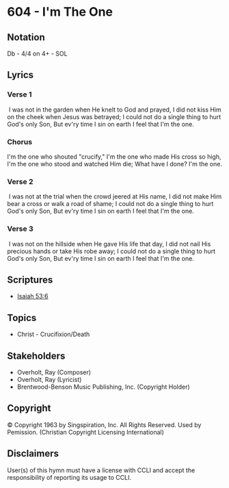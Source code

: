 # 604 - I'm The One

## Notation

Db - 4/4 on 4+ - SOL

## Lyrics

### Verse 1

 I was not in the garden when He knelt to God and prayed, I did not kiss Him on the cheek when Jesus was betrayed; I could not do a single thing to hurt God's only Son, But ev'ry time I sin on earth I feel that I'm the one. 

### Chorus

I'm the one who shouted "crucify," I'm the one who made His cross so high, I'm the one who stood and watched Him die; What have I done? I'm the one.

### Verse 2

 I was not at the trial when the crowd jeered at His name, I did not make Him bear a cross or walk a road of shame; I could not do a single thing to hurt God's only Son, But ev'ry time I sin on earth I feel that I'm the one.

### Verse 3

 I was not on the hillside when He gave His life that day, I did not nail His precious hands or take His robe away; I could not do a single thing to hurt God's only Son, But ev'ry time I sin on earth I feel that I'm the one.


## Scriptures

- [Isaiah 53:6](https://www.biblegateway.com/passage/?search=Isaiah%2053%3A6)

## Topics

- Christ - Crucifixion/Death

## Stakeholders

- Overholt, Ray (Composer)
- Overholt, Ray (Lyricist)
- Brentwood-Benson Music Publishing, Inc. (Copyright Holder)

## Copyright

© Copyright 1963 by Singspiration, Inc. All Rights Reserved. Used by Pemission.
(Christian Copyright Licensing International)

## Disclaimers

User(s) of this hymn must have a license with CCLI and accept the responsibility of reporting its usage to CCLI.

